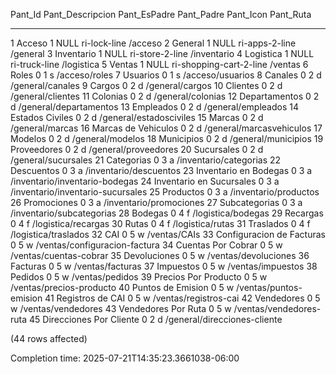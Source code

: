 Pant_Id     Pant_Descripcion                                   Pant_EsPadre Pant_Padre  Pant_Icon                                          Pant_Ruta
----------- -------------------------------------------------- ------------ ----------- -------------------------------------------------- ----------------------------------------------------------------------------------------------------
1           Acceso                                             1            NULL        ri-lock-line                                       /acceso
2           General                                            1            NULL        ri-apps-2-line                                     /general
3           Inventario                                         1            NULL        ri-store-2-line                                    /inventario
4           Logistica                                          1            NULL        ri-truck-line                                      /logistica
5           Ventas                                             1            NULL        ri-shopping-cart-2-line                            /ventas
6           Roles                                              0            1           s                                                  /acceso/roles
7           Usuarios                                           0            1           s                                                  /acceso/usuarios
8           Canales                                            0            2           d                                                  /general/canales
9           Cargos                                             0            2           d                                                  /general/cargos
10          Clientes                                           0            2           d                                                  /general/clientes
11          Colonias                                           0            2           d                                                  /general/colonias
12          Departamentos                                      0            2           d                                                  /general/departamentos
13          Empleados                                          0            2           d                                                  /general/empleados
14          Estados Civiles                                    0            2           d                                                  /general/estadosciviles
15          Marcas                                             0            2           d                                                  /general/marcas
16          Marcas de Vehiculos                                0            2           d                                                  /general/marcasvehiculos
17          Modelos                                            0            2           d                                                  /general/modelos
18          Municipios                                         0            2           d                                                  /general/municipios
19          Proveedores                                        0            2           d                                                  /general/proveedores
20          Sucursales                                         0            2           d                                                  /general/sucursales
21          Categorias                                         0            3           a                                                  /inventario/categorias
22          Descuentos                                         0            3           a                                                  /inventario/descuentos
23          Inventario en Bodegas                              0            3           a                                                  /inventario/inventario-bodegas
24          Inventario en Sucursales                           0            3           a                                                  /inventario/inventario-sucursales
25          Productos                                          0            3           a                                                  /inventario/productos
26          Promociones                                        0            3           a                                                  /inventario/promociones
27          Subcategorias                                      0            3           a                                                  /inventario/subcategorias
28          Bodegas                                            0            4           f                                                  /logistica/bodegas
29          Recargas                                           0            4           f                                                  /logistica/recargas
30          Rutas                                              0            4           f                                                  /logistica/rutas
31          Traslados                                          0            4           f                                                  /logistica/traslados
32          CAI                                                0            5           w                                                  /ventas/CAIs
33          Configuracion de Facturas                          0            5           w                                                  /ventas/configuracion-factura
34          Cuentas Por Cobrar                                 0            5           w                                                  /ventas/cuentas-cobrar
35          Devoluciones                                       0            5           w                                                  /ventas/devoluciones
36          Facturas                                           0            5           w                                                  /ventas/facturas
37          Impuestos                                          0            5           w                                                  /ventas/impuestos
38          Pedidos                                            0            5           w                                                  /ventas/pedidos
39          Precios Por Producto                               0            5           w                                                  /ventas/precios-producto
40          Puntos de Emision                                  0            5           w                                                  /ventas/puntos-emision
41          Registros de CAI                                   0            5           w                                                  /ventas/registros-cai
42          Vendedores                                         0            5           w                                                  /ventas/vendedores
43          Vendedores Por Ruta                                0            5           w                                                  /ventas/vendedores-ruta
45          Direcciones Por Cliente                            0            2           d                                                  /general/direcciones-cliente

(44 rows affected)


Completion time: 2025-07-21T14:35:23.3661038-06:00
